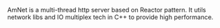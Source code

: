 AmNet is a multi-thread http server based on Reactor pattern.
It utils network libs and IO multiplex tech in C++ to provide high performance.
